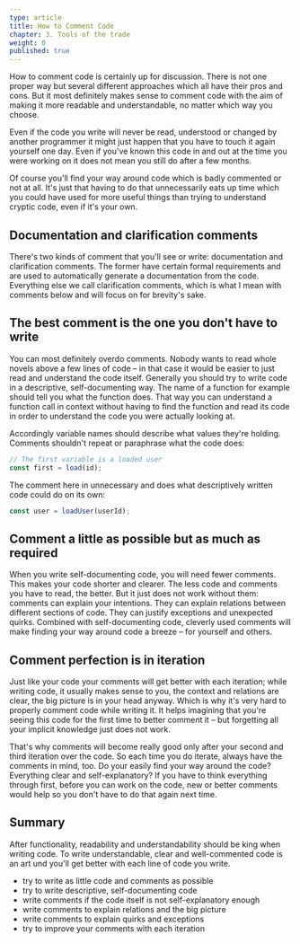 ```yaml
---
type: article
title: How to Comment Code
chapter: 3. Tools of the trade
weight: 0
published: true
---
```


How to comment code is certainly up for discussion. There is not one proper way but several different approaches which all have their pros and cons. But it most definitely makes sense to comment code with the aim of making it more readable and understandable, no matter which way you choose.

Even if the code you write will never be read, understood or changed by another programmer it might just happen that you have to touch it again yourself one day. Even if you've known this code in and out at the time you were working on it does not mean you still do after a few months.

Of course you'll find your way around code which is badly commented or not at all. It's just that having to do that unnecessarily eats up time which you could have used for more useful things than trying to understand cryptic code, even if it's your own.

## Documentation and clarification comments

There's two kinds of comment that you'll see or write: documentation and clarification comments. The former have certain formal requirements and are used to automatically generate a documentation from the code. Everything else we call clarification comments, which is what I mean with comments below and will focus on for brevity's sake.

## The best comment is the one you don't have to write

You can most definitely overdo comments. Nobody wants to read whole novels above a few lines of code – in that case it would be easier to just read and understand the code itself. Generally you should try to write code in a descriptive, self-documenting way. The name of a function for example should tell you what the function does. That way you can understand a function call in context without having to find the function and read its code in order to understand the code you were actually looking at.

Accordingly variable names should describe what values they're holding. Comments shouldn't repeat or paraphrase what the code does:

```js
// The first variable is a loaded user
const first = load(id);
```

The comment here in unnecessary and does what descriptively written code could do on its own:

```js
const user = loadUser(userId);
```

## Comment a little as possible but as much as required

When you write self-documenting code, you will need fewer comments. This makes your code shorter and clearer. The less code and comments you have to read, the better. But it just does not work without them: comments can explain your intentions. They can explain relations between different sections of code. They can justify exceptions and unexpected quirks. Combined with self-documenting code, cleverly used comments will make finding your way around code a breeze – for yourself and others.

## Comment perfection is in iteration

Just like your code your comments will get better with each iteration; while writing code, it usually makes sense to you, the context and relations are clear, the big picture is in your head anyway. Which is why it's very hard to properly comment code while writing it. It helps imagining that you're seeing this code for the first time to better comment it – but forgetting all your implicit knowledge just does not work.

That's why comments will become really good only after your second and third iteration over the code. So each time you do iterate, always have the comments in mind, too. Do your easily find your way around the code? Everything clear and self-explanatory? If you have to think everything through first, before you can work on the code, new or better comments would help so you don't have to do that again next time.

## Summary

After functionality, readability and understandability should be king when writing code. To write understandable, clear and well-commented code is an art und you'll get better with each line of code you write.

- try to write as little code and comments as possible
- try to write descriptive, self-documenting code
- write comments if the code itself is not self-explanatory enough
- write comments to explain relations and the big picture
- write comments to explain quirks and exceptions
- try to improve your comments with each iteration

<img src="https://vg09.met.vgwort.de/na/3c261dab382446a38a843ea0702623e9" width="1" height="1" alt="">
